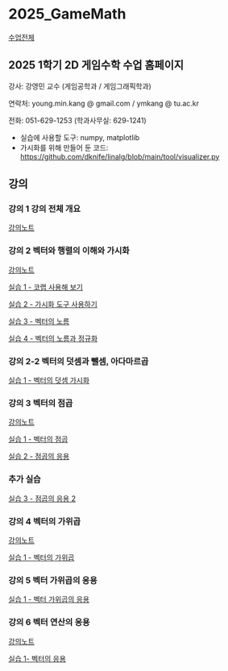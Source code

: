 # 2025_GameMath

[수업전체](https://github.com/dknife/dknife.github.io/wiki/Lecture_Homepage)

## 2025 1학기 2D 게임수학 수업 홈페이지

강사: 강영민 교수 (게임공학과 / 게임그래픽학과)

연락처: young.min.kang @ gmail.com / ymkang @ tu.ac.kr

전화: 051-629-1253 (학과사무실: 629-1241)

* 실습에 사용할 도구: numpy, matplotlib
* 가시화를 위해 만들어 둔 코드: https://github.com/dknife/linalg/blob/main/tool/visualizer.py


## 강의

### 강의 1 강의 전체 개요

[강의노트](https://github.com/dknife/2025_GameMath/raw/main/Lec/%EA%B0%95%EC%9D%981_%EC%A0%84%EC%B2%B4%EA%B0%9C%EC%9A%94.pdf)


### 강의 2 벡터와 행렬의 이해와 가시화

[강의노트](https://github.com/dknife/2025_GameMath/raw/main/Lec/%EA%B0%95%EC%9D%982_%EB%B2%A1%ED%84%B0%EA%B0%80%EC%8B%9C%ED%99%94%EC%99%80%EB%8D%A7%EC%85%88%EB%BA%84%EC%85%88.pdf)

[실습 1 - 코랩 사용해 보기](https://colab.research.google.com/drive/1FdnlAWaf5nMlRKWIQ7h_XfpDvupZpF7b?usp=sharing)

[실습 2 - 가시화 도구 사용하기](https://colab.research.google.com/drive/1R8K9ydWRgJrorzj56mjpAHx5JtxWhZlf?usp=sharing)

[실습 3 - 벡터의 노름](https://colab.research.google.com/drive/1ckTvzyq0JeFKhZVZFoyIiV6HZ4PKl97Y?usp=sharing)

[실습 4 - 벡터의 노름과 정규화](https://colab.research.google.com/drive/13h5rUmfB8HKSV2sr0ee7CWyaJ_TxvYiq?usp=sharing)

### 강의 2-2 벡터의 덧셈과 뺄셈, 아다마르곱

[실습 1 - 벡터의 덧셈 가시화](https://colab.research.google.com/drive/1OjnJoNgo_R7JBYexvd06il5a1YxiVndC?usp=sharing)

### 강의 3 벡터의 점곱

[강의노트](https://github.com/dknife/2025_GameMath/raw/main/Lec/%EA%B0%95%EC%9D%983_%EB%B2%A1%ED%84%B0%EC%9D%98%EC%A0%90%EA%B3%B1.pdf)

[실습 1 - 벡터의 점곱](https://colab.research.google.com/drive/1VadaiMJjylUapV8qswDe-B22u53zq4Ls?usp=sharing)

[실습 2 - 점곱의 응용](https://colab.research.google.com/drive/1NHQr3vR6_imcQy_aMOPPTOEe58wB8nek?usp=sharing)

### 추가 실습

[실습 3 - 점곱의 응용 2](https://colab.research.google.com/drive/1tybA0ga_y0g_KzMLxCYYnFbLhn_iOQN2?usp=sharing)


### 강의 4 벡터의 가위곱

[강의노트](https://github.com/dknife/2025_GameMath/raw/main/Lec/%EA%B0%95%EC%9D%984_%EB%B2%A1%ED%84%B0%EC%9D%98%EA%B0%80%EC%9C%84%EA%B3%B1.pdf)

[실습 1 - 벡터의 가위곱](https://colab.research.google.com/drive/1UDM8vHVGYZrZsX47Ii_DswV_dK2NKQIs?usp=sharing)

### 강의 5 벡터 가위곱의 응용

[실습 1 - 벡터 가위곱의 응용](https://colab.research.google.com/drive/1Y1R0tEstVfJy3Zq_Cm1gaGesqMxeUEA2?usp=sharing)

### 강의 6 벡터 연산의 응용

[강의노트](https://github.com/dknife/2025_GameMath/blob/main/Lec/%EA%B0%95%EC%9D%985_%EB%B2%A1%ED%84%B0%EC%9D%98%EC%9D%91%EC%9A%A9.pdf)

[실습 1- 벡터의 응용](https://colab.research.google.com/drive/1ao04vIIOO-Kz9jn_HEDsE9YOs8Lnvnfj?usp=sharing)
